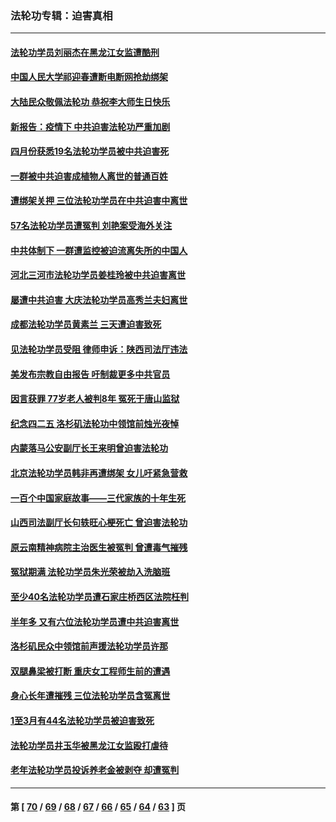 ### 法轮功专辑：迫害真相
---
#### [法轮功学员刘丽杰在黑龙江女监遭酷刑](../../pages/nf4379/n13740915.md?05230430) 
#### [中国人民大学祁迎春遭断电断网抢劫绑架](../../pages/nf4379/n13730164.md?05230430) 
#### [大陆民众敬佩法轮功 恭祝李大师生日快乐](../../pages/nf4379/n13734669.md?05230430) 
#### [新报告：疫情下 中共迫害法轮功严重加剧](../../pages/nf4379/n13732612.md?05230430) 
#### [四月份获悉19名法轮功学员被中共迫害死](../../pages/nf4379/n13731456.md?05230430) 
#### [一群被中共迫害成植物人离世的普通百姓](../../pages/nf4379/n13730316.md?05230430) 
#### [遭绑架关押 三位法轮功学员在中共迫害中离世](../../pages/nf4379/n13727134.md?05230430) 
#### [57名法轮功学员遭冤判 刘艳案受海外关注](../../pages/nf4379/n13726210.md?05230430) 
#### [中共体制下 一群遭监控被迫流离失所的中国人](../../pages/nf4379/n13725531.md?05230430) 
#### [河北三河市法轮功学员姜桂玲被中共迫害离世](../../pages/nf4379/n13724089.md?05230430) 
#### [屡遭中共迫害 大庆法轮功学员高秀兰夫妇离世](../../pages/nf4379/n13723307.md?05230430) 
#### [成都法轮功学员黄素兰 三天遭迫害致死](../../pages/nf4379/n13722817.md?05230430) 
#### [见法轮功学员受阻 律师申诉：陕西司法厅违法](../../pages/nf4379/n13720981.md?05230430) 
#### [美发布宗教自由报告 吁制裁更多中共官员](../../pages/nf4379/n13720670.md?05230430) 
#### [因言获罪 77岁老人被判8年 冤死于唐山监狱](../../pages/nf4379/n13718512.md?05230430) 
#### [纪念四二五 洛杉矶法轮功中领馆前烛光夜悼](../../pages/nf4379/n13719557.md?05230430) 
#### [内蒙落马公安副厅长王来明曾迫害法轮功](../../pages/nf4379/n13717744.md?05230430) 
#### [北京法轮功学员韩非再遭绑架 女儿吁紧急营救](../../pages/nf4379/n13717927.md?05230430) 
#### [一百个中国家庭故事——三代家族的十年生死](../../pages/nf4379/n13716313.md?05230430) 
#### [山西司法副厅长句轶旺心梗死亡 曾迫害法轮功](../../pages/nf4379/n13716878.md?05230430) 
#### [原云南精神病院主治医生被冤判 曾遭毒气摧残](../../pages/nf4379/n13714548.md?05230430) 
#### [冤狱期满 法轮功学员朱光荣被劫入洗脑班](../../pages/nf4379/n13708358.md?05230430) 
#### [至少40名法轮功学员遭石家庄桥西区法院枉判](../../pages/nf4379/n13713749.md?05230430) 
#### [半年多 又有六位法轮功学员遭中共迫害离世](../../pages/nf4379/n13712382.md?05230430) 
#### [洛杉矶民众中领馆前声援法轮功学员许那](../../pages/nf4379/n13710251.md?05230430) 
#### [双腿鼻梁被打断 重庆女工程师生前的遭遇](../../pages/nf4379/n13709854.md?05230430) 
#### [身心长年遭摧残 三位法轮功学员含冤离世](../../pages/nf4379/n13692679.md?05230430) 
#### [1至3月有44名法轮功学员被迫害致死](../../pages/nf4379/n13704649.md?05230430) 
#### [法轮功学员井玉华被黑龙江女监殴打虐待](../../pages/nf4379/n13709102.md?05230430) 
#### [老年法轮功学员投诉养老金被剥夺 却遭冤判](../../pages/nf4379/n13697069.md?05230430) 

---
#### 第 [ [70](./70.md?05230430) / [69](./69.md?05230430) / [68](./68.md?05230430) / [67](./67.md?05230430) / [66](./66.md?05230430) / [65](./65.md?05230430) / [64](./64.md?05230430) / [63](./63.md?05230430) ] 页
